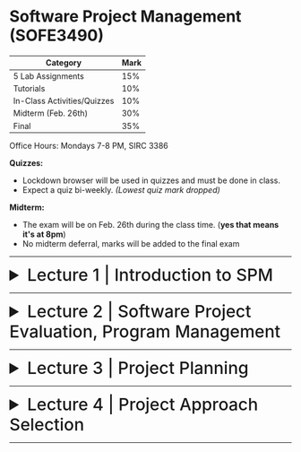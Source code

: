 # Software Project Management (SOFE3490)

| Category                     | Mark   |
|------------------------------|--------|
| 5 Lab Assignments            | 15%    |
| Tutorials                    | 10%    |
| In-Class Activities/Quizzes  | 10%    |
| Midterm (Feb. 26th)          | 30%    |
| Final                        | 35%    |

Office Hours: Mondays 7-8 PM, SIRC 3386


**Quizzes:**
- Lockdown browser will be used in quizzes and must be done in class. 
- Expect a quiz bi-weekly. *(Lowest quiz mark dropped)*

**Midterm:**
- The exam will be on Feb. 26th during the class time. (**yes that means it's at 8pm**)
- No midterm deferral, marks will be added to the final exam

---

<details>
  <summary style="font-size: 30px; font-weight: 500; cursor: pointer;">Lecture 1 | Introduction to SPM</summary>
  
  # Outline:
*What is software project management?* Is it really different from *ordinary* project management?

*How do you know when a project has been successful?* E.g., do the expectations of the customer/client match those of the developers?

# Why is project management important?

Large amounts of money are spent on Info & Comms. Technology (ICT).

- Projects often fail; Standish Group claim only a third of ICT projects are successful. 82% were late and 43% exceeded their budget.
- Poor project management is a major factor in these failures.

# What is a project?

The definition can vary, but its most important aspects are its *planning* and *size*.

To compare:

Jobs – repetition of very well-defined and well understood tasks with very little uncertainty
Exploration – e.g. finding a cure for cancer: the outcome is very uncertain

Projects lie in the middle between a job and exploration.

A task is more 'project-like' if it is:
- Non-routine
- Planned
- Aiming at a specific target
- Carried out for a customer
- Carried out by a temporary work group
- Involving several specialisms
- Made up of several different phases
- Constrained by time and resources
- Large and/or complex

## Exercise 1.1
Which of the following is a project, a routine, or an exploration:
<details>
  <summary>Producing an edition of a newspaper</summary>
routine
</details>

<details>
  <summary>Building the channel tunnel.</summary>
project
</details>

<details>
  <summary>Getting Married</summary>
project</details>

<details>
  <summary>A research project into what makes a good human-computer interface.</summary>
exploration
</details>

<details>
  <summary>An investigation into the reason why a user has a problem with a computer system.</summary>
project
</details>

<details>
  <summary>A programming assignment for a second year computing student.</summary>
project
</details>

<details>
  <summary>Writing an operating system for a new computer</summary>
exploration
</details>

<details>
  <summary>Installing a new version of a word processing application in an organization</summary>
routine
</details>

Invisibility, Complexity, Conformity (compliance w/ standards, rules, or laws), and Flexibility make software more problematic to build than other engineered artefacts.

Projects can be

- **In-house:** clients & employers are employed by same organization
- **Out-sourced:** clients & employers are employed by different organizations

"Project manager" could be:
- a ‘contract manager’ in the client organization
- a technical project manager in the supplier/services organization

### Activities covered by project management
Feasibility study
- Is project technically feasible and worthwhile from a business point of view?

Planning
- Only done if project is feasible

Execution
- Implement plan, but plan may be changed as we go along

## The software development life-cycle
![spm1](../static/SPM_1.png)

# Plans, methods & methodologies
![spm2](../static/SPM_2.png)

### Some ways of categorizing projects
Distinguishing different types of project is important, as different types of task need different project approaches e.g.

- **Voluntary** systems (such as computer games) versus **compulsory** systems e.g. the order processing system in an organization
- **Information** systems versus **embedded** systems
- **Objective-based** versus **product-based**


## Objective vs. Product-Driven

Consider the following scenarios:
- Is implementing a new pay-roll system an objective or product-driven project?
- Implementing a new iPhone app?
- Switching a database from DB2 to Oracle?


## Embedded Systems

It includes:
- ATM software
- Car climate control
- Car airbag, ABS, and cruise control systems


# Stakeholders

The people who have a stake or interest in the project, and can include _clients_ or _developers._ These include:

- Internal project members
- Organization members unrelated to project
- Outside of organization

Different stakeholders may have different objectives; must define common project objectives.

![spm3](../static/SPM_3.png)

</details>



---

<details>
  <summary style="font-size: 30px; font-weight: 500; cursor: pointer;">Lecture 2 | Software Project Evaluation, Program Management</summary>

</details>

---

<details>
  <summary style="font-size: 30px; font-weight: 500; cursor: pointer;">Lecture 3 | Project Planning</summary>

</details>

---

<details>
  <summary style="font-size: 30px; font-weight: 500; cursor: pointer;">Lecture 4 | Project Approach Selection</summary>

</details>

---
